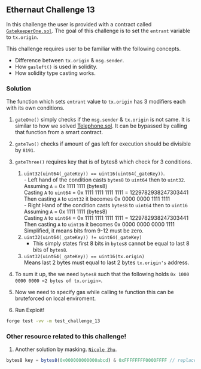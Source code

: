## Ethernaut Challenge 13

In this challenge the user is provided with a contract called [`GatekeeperOne.sol`](./GatekeeperOne.sol). The goal of this challenge is to set the `entrant` variable to `tx.origin`.

This challenge requires user to be familiar with the following concepts.

- Difference between `tx.origin` & `msg.sender`.
- How `gasleft()` is used in solidity.
- How solidity type casting works.

### Solution

The function which sets `entrant` value to `tx.origin` has 3 modifiers each with its own conditions.

1. `gateOne()` simply checks if the `msg.sender` & `tx.origin` is not same. It is similar to how we solved [Telephone.sol](../challenge-4-Telephone/Telephone.sol). It can be bypassed by calling that function from a smart contract.
2. `gateTwo()` checks if amount of gas left for execution should be divisible by `8191`.
3. `gateThree()` requires key that is of bytes8 which check for 3 conditions.
   1. `uint32(uint64(_gateKey)) == uint16(uint64(_gateKey))`.<br> - Left hand of the condition casts `bytes8` to `uint64` then to `uint32`. <br>
      Assuming `A` = 0x 1111 1111 (bytes8) <br>
      Casting `A` to `uint64` = 0x 1111 1111 1111 1111 = 1229782938247303441 <br>
      Then casting `A` to `uint32` it becomes 0x 0000 0000 1111 1111 <br> - Right Hand of the condition casts `bytes8` to `uint64` then to `uint16`<br>
      Assuming `A` = 0x 1111 1111 (bytes8) <br>
      Casting `A` to `uint64` = 0x 1111 1111 1111 1111 = 1229782938247303441 <br>
      Then casting `A` to `uint16` it becomes 0x 0000 0000 0000 1111 <br>
      Simplified, it means bits from 9-12 must be zero.
   2. `uint32(uint64(_gateKey)) != uint64(_gateKey)` <br>
      - This simply states first 8 bits in `bytes8` cannot be equal to last 8 bits of `bytes8`.
   3. `uint32(uint64(_gateKey)) == uint16(tx.origin)` <br>
      Means last 2 bytes must equal to last 2 bytes `tx.origin's` address.
4. To sum it up, the we need `bytes8` such that the following holds `0x 1000 0000 0000 <2 bytes of tx.origin>`.
5. Now we need to specify gas while calling te function this can be bruteforced on local enviroment.

6. Run Exploit!

```sh
forge test -vv -m test_challenge_13
```

### Other resource related to this challenge!

1. Another solution by masking. [`Nicole Zhu`]("https://medium.com/coinmonks/ethernaut-lvl-13-gatekeeper-1-walkthrough-how-to-calculate-smart-contract-gas-consumption-and-eb4b042d3009"). <br>

```js
bytes8 key = bytes8(0x000000000000abcd) & 0xFFFFFFFF0000FFFF // replace 'abcd' with last 2 bytes of your tx.origin address
```
